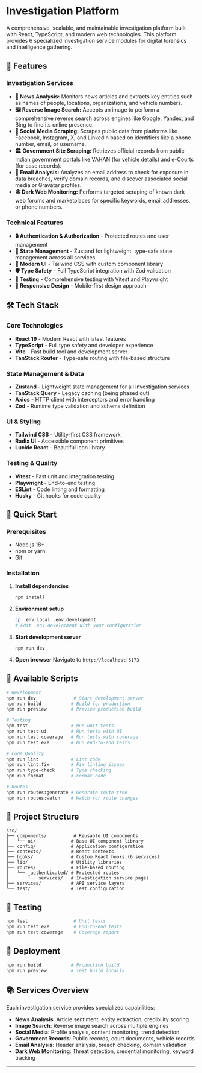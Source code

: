 # Investigation Platform

A comprehensive, scalable, and maintainable investigation platform built with React, TypeScript, and modern web technologies. This platform provides 6 specialized investigation service modules for digital forensics and intelligence gathering.

## 🚀 Features

### Investigation Services
- **📰 News Analysis:** Monitors news articles and extracts key entities such as names of people, locations, organizations, and vehicle numbers.
- **🖼️ Reverse Image Search:** Accepts an image to perform a comprehensive reverse search across engines like Google, Yandex, and Bing to find its online presence.
- **📱 Social Media Scraping:** Scrapes public data from platforms like Facebook, Instagram, X, and LinkedIn based on identifiers like a phone number, email, or username.
- **🏛️ Government Site Scraping:** Retrieves official records from public Indian government portals like VAHAN (for vehicle details) and e-Courts (for case records).
- **📧 Email Analysis:** Analyzes an email address to check for exposure in data breaches, verify domain records, and discover associated social media or Gravatar profiles.
- **🕸️ Dark Web Monitoring:** Performs targeted scraping of known dark web forums and marketplaces for specific keywords, email addresses, or phone numbers.


### Technical Features
- **🔒 Authentication & Authorization** - Protected routes and user management
- **🏪 State Management** - Zustand for lightweight, type-safe state management across all services
- **🎨 Modern UI** - Tailwind CSS with custom component library
- **🛡️ Type Safety** - Full TypeScript integration with Zod validation
- **🧪 Testing** - Comprehensive testing with Vitest and Playwright
- **📱 Responsive Design** - Mobile-first design approach

## 🛠️ Tech Stack

### Core Technologies
- **React 19** - Modern React with latest features
- **TypeScript** - Full type safety and developer experience
- **Vite** - Fast build tool and development server
- **TanStack Router** - Type-safe routing with file-based structure

### State Management & Data
- **Zustand** - Lightweight state management for all investigation services
- **TanStack Query** - Legacy caching (being phased out)
- **Axios** - HTTP client with interceptors and error handling
- **Zod** - Runtime type validation and schema definition

### UI & Styling
- **Tailwind CSS** - Utility-first CSS framework
- **Radix UI** - Accessible component primitives
- **Lucide React** - Beautiful icon library

### Testing & Quality
- **Vitest** - Fast unit and integration testing
- **Playwright** - End-to-end testing
- **ESLint** - Code linting and formatting
- **Husky** - Git hooks for code quality

## 🚀 Quick Start

### Prerequisites
- Node.js 18+ 
- npm or yarn
- Git

### Installation

1. **Install dependencies**
   ```bash
   npm install
   ```

2. **Environment setup**
   ```bash
   cp .env.local .env.development
   # Edit .env.development with your configuration
   ```

3. **Start development server**
   ```bash
   npm run dev
   ```

4. **Open browser**
   Navigate to `http://localhost:5173`

## 🔧 Available Scripts

```bash
# Development
npm run dev              # Start development server
npm run build           # Build for production
npm run preview         # Preview production build

# Testing
npm test                # Run unit tests
npm run test:ui         # Run tests with UI
npm run test:coverage   # Run tests with coverage
npm run test:e2e        # Run end-to-end tests

# Code Quality
npm run lint            # Lint code
npm run lint:fix        # Fix linting issues
npm run type-check      # Type checking
npm run format          # Format code

# Routes
npm run routes:generate # Generate route tree
npm run routes:watch    # Watch for route changes
```

## 📁 Project Structure

```
src/
├── components/          # Reusable UI components
│   └── ui/             # Base UI component library
├── config/             # Application configuration
├── contexts/           # React contexts
├── hooks/              # Custom React hooks (6 services)
├── lib/                # Utility libraries
├── routes/             # File-based routing
│   └── _authenticated/ # Protected routes
│       └── services/   # Investigation service pages
├── services/           # API service layers
└── test/               # Test configuration
```

## 🧪 Testing

```bash
npm test                 # Unit tests
npm run test:e2e         # End-to-end tests
npm run test:coverage    # Coverage report
```

## 🚀 Deployment

```bash
npm run build           # Production build
npm run preview         # Test build locally
```

## 📚 Services Overview

Each investigation service provides specialized capabilities:

- **News Analysis**: Article sentiment, entity extraction, credibility scoring
- **Image Search**: Reverse image search across multiple engines
- **Social Media**: Profile analysis, content monitoring, trend detection
- **Government Records**: Public records, court documents, vehicle records
- **Email Analysis**: Header analysis, breach checking, domain validation
- **Dark Web Monitoring**: Threat detection, credential monitoring, keyword tracking

---

